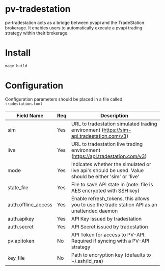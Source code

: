 # pv-tradestation

pv-tradestation acts as a bridge between pvapi and the TradeStation brokerage.
It enables users to automatically execute a pvapi trading strategy within their
brokerage.

# Install

```bash
mage build
```

# Configuration

Configuration parameters should be placed in a file called `tradestation.toml`

| Field Name          | Req | Description                                                                                          |
|---------------------|-----|------------------------------------------------------------------------------------------------------|
| sim                 | Yes | URL to tradestation simulated trading environment (https://sim-api.tradestation.com/v3)              |
| live                | Yes | URL to tradestation live trading environment (https://api.tradestation.com/v3)                       |
| mode                | Yes | Indicates whether the simulated or live api's should be used. Value should be either 'sim' or 'live' |
| state_file          | Yes | File to save API state in (note: file is AES encrypted with SSH key)                                 |
| auth.offline_access | Yes | Enable refresh_tokens, this allows you to use the trade station API as an unattended daemon          |
| auth.apikey         | Yes | API Key issued by tradestation                                                                       |
| auth.secret         | Yes | API Secret issued by tradestation                                                                    |
| pv.apitoken         | No  | API Token for access to PV-API. Required if syncing with a PV-API strategy                           |
| key_file            | No  | Path to encryption key (defaults to ~/.ssh/id_rsa)                                                   |
